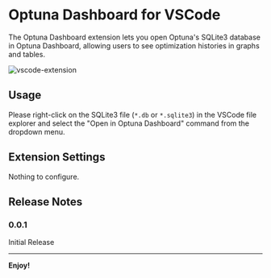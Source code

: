 # Optuna Dashboard for VSCode

The Optuna Dashboard extension lets you open Optuna's SQLite3 database in Optuna Dashboard, allowing users to see optimization histories in graphs and tables.

![vscode-extension](https://github.com/optuna/optuna-dashboard/raw/main/docs/_static/vscode-extension.png)

## Usage

Please right-click on the SQLite3 file (`*.db` or `*.sqlite3`) in the VSCode file explorer and select the "Open in Optuna Dashboard" command from the dropdown menu.

## Extension Settings

Nothing to configure.

## Release Notes

### 0.0.1

Initial Release

---

**Enjoy!**
